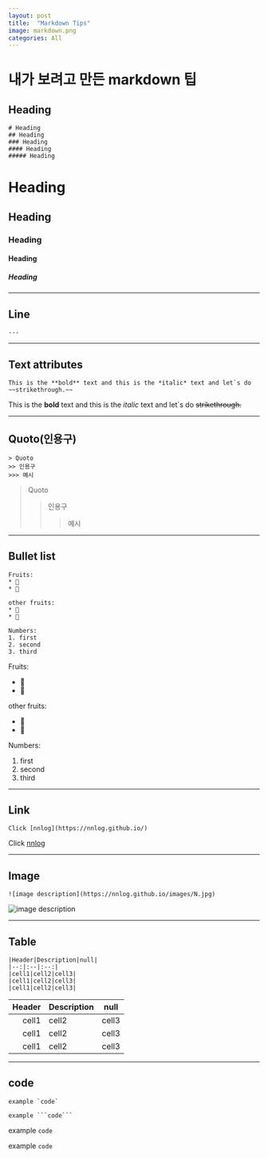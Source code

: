 ```yaml
---
layout: post
title:  "Markdown Tips"
image: markdown.png
categories: All
---
```


# 내가 보려고 만든 markdown 팁

## Heading
```
# Heading
## Heading
### Heading
#### Heading
##### Heading
```
# Heading
## Heading
### Heading
#### Heading
##### Heading

---

## Line

```
---
```

---
## Text attributes

```
This is the **bold** text and this is the *italic* text and let`s do ~~strikethrough.~~
```

This is the **bold** text and this is the *italic* text and let`s do ~~strikethrough.~~

---

## Quoto(인용구)
```
> Quoto
>> 인용구
>>> 예시
```

> Quoto
>> 인용구
>>> 예시
---

## Bullet list
```
Fruits:
* 🍎
* 🍅

other fruits:
* 🥝
* 🍑

Numbers:
1. first
2. second
3. third
```
Fruits:
* 🍎
* 🍅

other fruits:
* 🥝
* 🍑

Numbers:
1. first
2. second
3. third  

---  

## Link
```
Click [nnlog](https://nnlog.github.io/)
```
Click [nnlog](https://nnlog.github.io/)

---
## Image
```
![image description](https://nnlog.github.io/images/N.jpg)
```
![image description](https://nnlog.github.io/images/N.jpg)

---
## Table
```
|Header|Description|null|
|--:|:--|:--:|
|cell1|cell2|cell3|
|cell1|cell2|cell3|
|cell1|cell2|cell3|
```
|Header|Description|null|
|---:|:---|:---:|
|cell1|cell2|cell3|
|cell1|cell2|cell3|
|cell1|cell2|cell3|

---
## code
```
example `code`

example ```code```
```
example `code`

example ```code```
